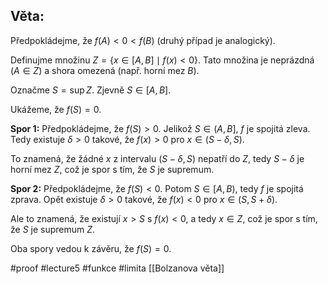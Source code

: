## Věta: 

Předpokládejme, že $f(A) < 0 < f(B)$ (druhý případ je analogický).

Definujme množinu $Z = \{x \in [A, B] \mid f(x) < 0\}$. Tato množina je neprázdná ($A \in Z$) a shora omezená (např. horní mez $B$).

Označme $S = \sup Z$. Zjevně $S \in [A, B]$.

Ukážeme, že $f(S) = 0$.

**Spor 1:** Předpokládejme, že $f(S) > 0$. Jelikož $S \in (A, B]$, $f$ je spojitá zleva. Tedy existuje $\delta > 0$ takové, že $f(x) > 0$ pro $x \in (S - \delta, S)$.

To znamená, že žádné $x$ z intervalu $(S - \delta, S)$ nepatří do $Z$, tedy $S - \delta$ je horní mez $Z$, což je spor s tím, že $S$ je supremum.

**Spor 2:** Předpokládejme, že $f(S) < 0$. Potom $S \in [A, B)$, tedy $f$ je spojitá zprava. Opět existuje $\delta > 0$ takové, že $f(x) < 0$ pro $x \in (S, S + \delta)$.

Ale to znamená, že existují $x > S$ s $f(x) < 0$, a tedy $x \in Z$, což je spor s tím, že $S$ je supremum $Z$.

Oba spory vedou k závěru, že $f(S) = 0$.



#proof #lecture5 #funkce  #limita
[[Bolzanova věta]]